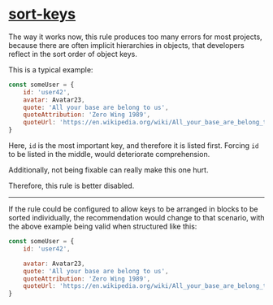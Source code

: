 [sort-keys](https://eslint.org/docs/rules/sort-keys)
====================================================
The way it works now, this rule produces too many errors for most projects, because there are often implicit hierarchies in objects, that developers reflect in the sort order of object keys.

This is a typical example:
```js
const someUser = {
	id: 'user42',
	avatar: Avatar23,
	quote: 'All your base are belong to us',
	quoteAttribution: 'Zero Wing 1989',
	quoteUrl: 'https://en.wikipedia.org/wiki/All_your_base_are_belong_to_us',
}
```
Here, `id` is the most important key, and therefore it is listed first. Forcing `id` to be listed in the middle, would deteriorate comprehension.

Additionally, not being fixable can really make this one hurt.

Therefore, this rule is better disabled.

----

If the rule could be configured to allow keys to be arranged in blocks to be sorted individually, the recommendation would change to that scenario, with the above example being valid when structured like this:
```js
const someUser = {
	id: 'user42',

	avatar: Avatar23,
	quote: 'All your base are belong to us',
	quoteAttribution: 'Zero Wing 1989',
	quoteUrl: 'https://en.wikipedia.org/wiki/All_your_base_are_belong_to_us',
}
```
